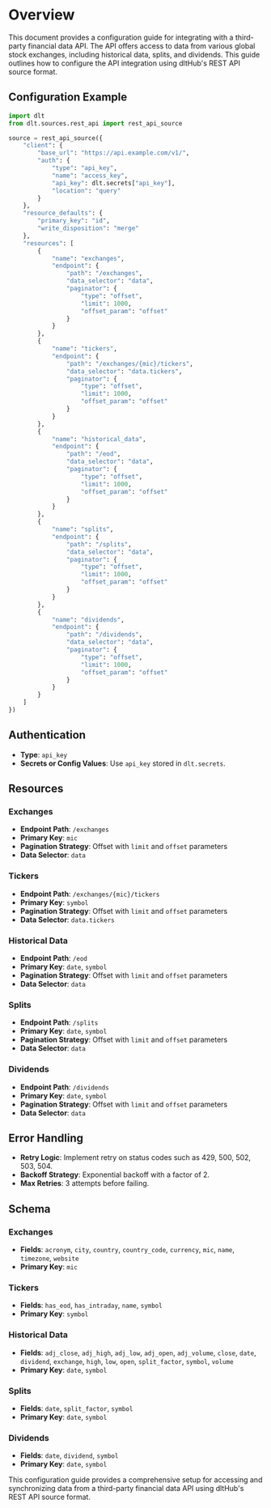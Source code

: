# Overview

This document provides a configuration guide for integrating with a third-party financial data API. The API offers access to data from various global stock exchanges, including historical data, splits, and dividends. This guide outlines how to configure the API integration using dltHub's REST API source format.

## Configuration Example

```python
import dlt
from dlt.sources.rest_api import rest_api_source

source = rest_api_source({
    "client": {
        "base_url": "https://api.example.com/v1/",
        "auth": {
            "type": "api_key",
            "name": "access_key",
            "api_key": dlt.secrets["api_key"],
            "location": "query"
        }
    },
    "resource_defaults": {
        "primary_key": "id",
        "write_disposition": "merge"
    },
    "resources": [
        {
            "name": "exchanges",
            "endpoint": {
                "path": "/exchanges",
                "data_selector": "data",
                "paginator": {
                    "type": "offset",
                    "limit": 1000,
                    "offset_param": "offset"
                }
            }
        },
        {
            "name": "tickers",
            "endpoint": {
                "path": "/exchanges/{mic}/tickers",
                "data_selector": "data.tickers",
                "paginator": {
                    "type": "offset",
                    "limit": 1000,
                    "offset_param": "offset"
                }
            }
        },
        {
            "name": "historical_data",
            "endpoint": {
                "path": "/eod",
                "data_selector": "data",
                "paginator": {
                    "type": "offset",
                    "limit": 1000,
                    "offset_param": "offset"
                }
            }
        },
        {
            "name": "splits",
            "endpoint": {
                "path": "/splits",
                "data_selector": "data",
                "paginator": {
                    "type": "offset",
                    "limit": 1000,
                    "offset_param": "offset"
                }
            }
        },
        {
            "name": "dividends",
            "endpoint": {
                "path": "/dividends",
                "data_selector": "data",
                "paginator": {
                    "type": "offset",
                    "limit": 1000,
                    "offset_param": "offset"
                }
            }
        }
    ]
})
```

## Authentication

- **Type**: `api_key`
- **Secrets or Config Values**: Use `api_key` stored in `dlt.secrets`.

## Resources

### Exchanges
- **Endpoint Path**: `/exchanges`
- **Primary Key**: `mic`
- **Pagination Strategy**: Offset with `limit` and `offset` parameters
- **Data Selector**: `data`

### Tickers
- **Endpoint Path**: `/exchanges/{mic}/tickers`
- **Primary Key**: `symbol`
- **Pagination Strategy**: Offset with `limit` and `offset` parameters
- **Data Selector**: `data.tickers`

### Historical Data
- **Endpoint Path**: `/eod`
- **Primary Key**: `date`, `symbol`
- **Pagination Strategy**: Offset with `limit` and `offset` parameters
- **Data Selector**: `data`

### Splits
- **Endpoint Path**: `/splits`
- **Primary Key**: `date`, `symbol`
- **Pagination Strategy**: Offset with `limit` and `offset` parameters
- **Data Selector**: `data`

### Dividends
- **Endpoint Path**: `/dividends`
- **Primary Key**: `date`, `symbol`
- **Pagination Strategy**: Offset with `limit` and `offset` parameters
- **Data Selector**: `data`

## Error Handling

- **Retry Logic**: Implement retry on status codes such as 429, 500, 502, 503, 504.
- **Backoff Strategy**: Exponential backoff with a factor of 2.
- **Max Retries**: 3 attempts before failing.

## Schema

### Exchanges
- **Fields**: `acronym`, `city`, `country`, `country_code`, `currency`, `mic`, `name`, `timezone`, `website`
- **Primary Key**: `mic`

### Tickers
- **Fields**: `has_eod`, `has_intraday`, `name`, `symbol`
- **Primary Key**: `symbol`

### Historical Data
- **Fields**: `adj_close`, `adj_high`, `adj_low`, `adj_open`, `adj_volume`, `close`, `date`, `dividend`, `exchange`, `high`, `low`, `open`, `split_factor`, `symbol`, `volume`
- **Primary Key**: `date`, `symbol`

### Splits
- **Fields**: `date`, `split_factor`, `symbol`
- **Primary Key**: `date`, `symbol`

### Dividends
- **Fields**: `date`, `dividend`, `symbol`
- **Primary Key**: `date`, `symbol`

This configuration guide provides a comprehensive setup for accessing and synchronizing data from a third-party financial data API using dltHub's REST API source format.